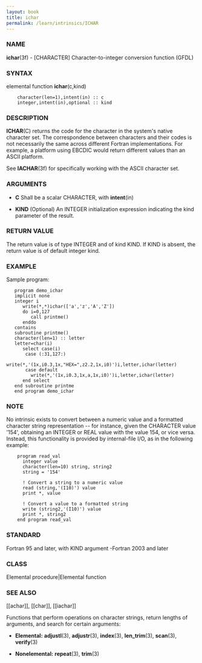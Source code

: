 ```yaml
---
layout: book
title: ichar
permalink: /learn/intrinsics/ICHAR
---
```

### NAME

__ichar__(3f) - \[CHARACTER\] Character-to-integer conversion function
(GFDL)

### SYNTAX

elemental function __ichar__(c,kind)

```
    character(len=1),intent(in) :: c
    integer,intent(in),optional :: kind
```

### DESCRIPTION

__ICHAR__(C) returns the code for the character in the system's native
character set. The correspondence between characters and their codes is
not necessarily the same across different Fortran implementations. For
example, a platform using EBCDIC would return different values than an
ASCII platform.

See __IACHAR__(3f) for specifically working with the ASCII character
set.

### ARGUMENTS

  - __C__
    Shall be a scalar CHARACTER, with __intent__(in)

  - __KIND__
    (Optional) An INTEGER initialization expression indicating the kind
    parameter of the result.

### RETURN VALUE

The return value is of type INTEGER and of kind KIND. If KIND is absent,
the return value is of default integer kind.

### EXAMPLE

Sample program:

```
   program demo_ichar
   implicit none
   integer i
      write(*,*)ichar(['a','z','A','Z'])
      do i=0,127
         call printme()
      enddo
   contains
   subroutine printme()
   character(len=1) :: letter
   letter=char(i)
      select case(i)
       case (:31,127:)
         write(*,'(1x,i0.3,1x,"HEX=",z2.2,1x,i0)')i,letter,ichar(letter)
       case default
         write(*,'(1x,i0.3,1x,a,1x,i0)')i,letter,ichar(letter)
      end select
   end subroutine printme
   end program demo_ichar
```

### NOTE

No intrinsic exists to convert between a numeric value and a formatted
character string representation -- for instance, given the CHARACTER
value '154', obtaining an INTEGER or REAL value with the value 154, or
vice versa. Instead, this functionality is provided by internal-file
I/O, as in the following example:

```
    program read_val
      integer value
      character(len=10) string, string2
      string = '154'

      ! Convert a string to a numeric value
      read (string,'(I10)') value
      print *, value

      ! Convert a value to a formatted string
      write (string2,'(I10)') value
      print *, string2
    end program read_val
```

### STANDARD

Fortran 95 and later, with KIND argument -Fortran 2003 and later

### CLASS

Elemental procedure\|Elemental function

### SEE ALSO

\[\[achar\]\], \[\[char\]\], \[\[iachar\]\]

Functions that perform operations on character strings, return lengths
of arguments, and search for certain arguments:

  - __Elemental:__
    __adjustl__(3), __adjustr__(3), __index__(3), __len\_trim__(3),
    __scan__(3), __verify__(3)

  - __Nonelemental:__
    __repeat__(3), __trim__(3)
